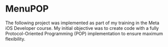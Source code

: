 # MenuPOP
 The following project was implemented as part of my training in the Meta iOS Developer course. My initial objective was to create code with a fully Protocol-Oriented Programming (POP) implementation to ensure maximum flexibility.

